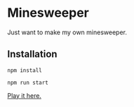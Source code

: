 # Minesweeper

Just want to make my own minesweeper.

## Installation

`npm install`

`npm run start`

[Play it here.](https://ct-minesweeper.herokuapp.com/)
